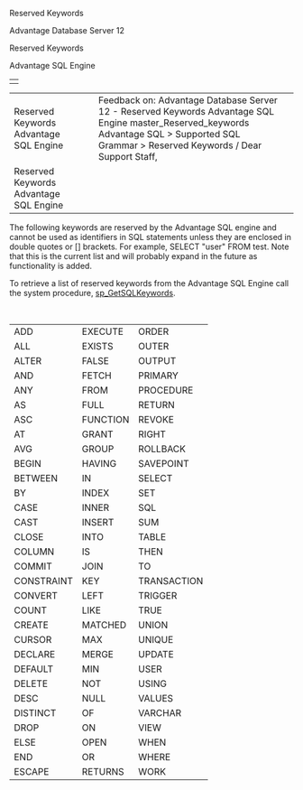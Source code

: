 Reserved Keywords




Advantage Database Server 12  

Reserved Keywords

Advantage SQL Engine

|  |
| --- |
|  |

|  |  |  |  |  |
| --- | --- | --- | --- | --- |
| Reserved Keywords  Advantage SQL Engine |  |  | Feedback on: Advantage Database Server 12 - Reserved Keywords Advantage SQL Engine master\_Reserved\_keywords Advantage SQL > Supported SQL Grammar > Reserved Keywords / Dear Support Staff, |  |
| Reserved Keywords  Advantage SQL Engine |  |  |  |  |

The following keywords are reserved by the Advantage SQL engine and cannot be used as identifiers in SQL statements unless they are enclosed in double quotes or [] brackets. For example, SELECT "user" FROM test. Note that this is the current list and will probably expand in the future as functionality is added.

To retrieve a list of reserved keywords from the Advantage SQL Engine call the system procedure, [sp\_GetSQLKeywords](master_sp_getsqlkeywords.htm).

 

|  |  |  |
| --- | --- | --- |
| ADD | EXECUTE | ORDER |
| ALL | EXISTS | OUTER |
| ALTER | FALSE | OUTPUT |
| AND | FETCH | PRIMARY |
| ANY | FROM | PROCEDURE |
| AS | FULL | RETURN |
| ASC | FUNCTION | REVOKE |
| AT | GRANT | RIGHT |
| AVG | GROUP | ROLLBACK |
| BEGIN | HAVING | SAVEPOINT |
| BETWEEN | IN | SELECT |
| BY | INDEX | SET |
| CASE | INNER | SQL |
| CAST | INSERT | SUM |
| CLOSE | INTO | TABLE |
| COLUMN | IS | THEN |
| COMMIT | JOIN | TO |
| CONSTRAINT | KEY | TRANSACTION |
| CONVERT | LEFT | TRIGGER |
| COUNT | LIKE | TRUE |
| CREATE | MATCHED | UNION |
| CURSOR | MAX | UNIQUE |
| DECLARE | MERGE | UPDATE |
| DEFAULT | MIN | USER |
| DELETE | NOT | USING |
| DESC | NULL | VALUES |
| DISTINCT | OF | VARCHAR |
| DROP | ON | VIEW |
| ELSE | OPEN | WHEN |
| END | OR | WHERE |
| ESCAPE | RETURNS | WORK |